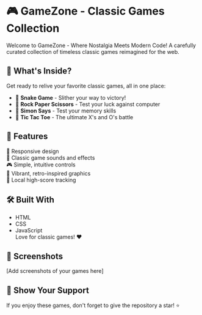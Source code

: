 # 🎮 GameZone - Classic Games Collection

Welcome to GameZone - Where Nostalgia Meets Modern Code! A carefully curated collection of timeless classic games reimagined for the web.

## 🎯 What's Inside?

Get ready to relive your favorite classic games, all in one place:

- 🐍 **Snake Game** - Slither your way to victory!
- 🧩 **Rock Paper Scissors** - Test your luck against computer
- 🎲 **Simon Says** - Test your memory skills
- 🎯 **Tic Tac Toe** - The ultimate X's and O's battle

## 🎨 Features
📱 Responsive design  
🎵 Classic game sounds and effects  
🎮 Simple, intuitive controls  
🌈 Vibrant, retro-inspired graphics  
💾 Local high-score tracking  

## 🛠️ Built With
- HTML
- CSS
- JavaScript  
Love for classic games! ❤️

## 📸 Screenshots
[Add screenshots of your games here]

## 🌟 Show Your Support
If you enjoy these games, don't forget to give the repository a star! ⭐
